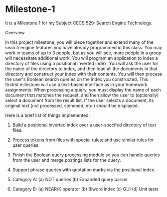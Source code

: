# Milestone-1
It is a Milestone 1 for my Subject CECS 529: Search Engine Technology.

Overview

In this project milestone, you will piece together and extend many of the search engine features you have already programmed in this class. You may work in teams of up to 3 people, but as you will see, more people
in a group will necessitate additional work. You will program an application to index a directory of files using a positional inverted index. You will
ask the user for the name of the directory to index, and then load all the documents in that directory and construct your index with their contents. You will then process the user's Boolean search queries on the index you constructed. This firstrst milestone will use a text-based interface as in your homework assignments. When processing a
query, you must display the name of each document that matches the request, and then allow the user to (optionally) select a document from the result list. If the user selects a document, its original text (not
processed, stemmed, etc.) should be displayed.


Here is a brief list of things implemented: 
1. Build a positional inverted index over a user-specifed directory of text files.
2. Process tokens from files with special rules; and use similar rules for user queries.
3. Finish the Boolean query processing module so you can handle queries from the user and merge postings lists for the query.
4. Support phrase queries with quotation marks via the positional index.

1. Category A:
(a) NOT queries
(b) Expanded query parser

2. Category B:
(a) NEAR/K operator
(b) Biword index
(c) GUI
(d) Unit tests
